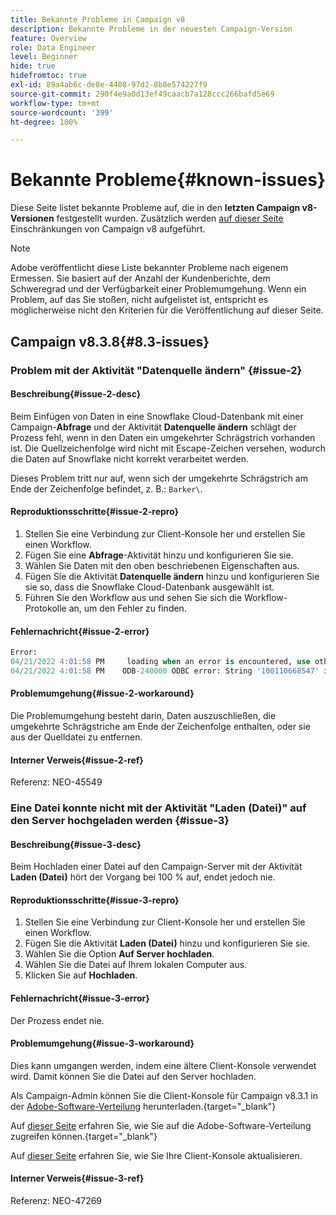 ```yaml
---
title: Bekannte Probleme in Campaign v8
description: Bekannte Probleme in der neuesten Campaign-Version
feature: Overview
role: Data Engineer
level: Beginner
hide: true
hidefromtoc: true
exl-id: 89a4ab6c-de8e-4408-97d2-8b8e574227f9
source-git-commit: 290f4e9a0d13ef49caacb7a128ccc266bafd5e69
workflow-type: tm+mt
source-wordcount: '399'
ht-degree: 100%

---
```


# Bekannte Probleme{#known-issues}

Diese Seite listet bekannte Probleme auf, die in den **letzten Campaign v8-Versionen** festgestellt wurden. Zusätzlich werden [auf dieser Seite](ac-guardrails.md) Einschränkungen von Campaign v8 aufgeführt.


>[!NOTE]
>
>Adobe veröffentlicht diese Liste bekannter Probleme nach eigenem Ermessen. Sie basiert auf der Anzahl der Kundenberichte, dem Schweregrad und der Verfügbarkeit einer Problemumgehung. Wenn ein Problem, auf das Sie stoßen, nicht aufgelistet ist, entspricht es möglicherweise nicht den Kriterien für die Veröffentlichung auf dieser Seite.

## Campaign v8.3.8{#8.3-issues}

### Problem mit der Aktivität &quot;Datenquelle ändern&quot; {#issue-2}

#### Beschreibung{#issue-2-desc}

Beim Einfügen von Daten in eine Snowflake Cloud-Datenbank mit einer Campaign-**Abfrage** und der Aktivität **Datenquelle ändern** schlägt der Prozess fehl, wenn in den Daten ein umgekehrter Schrägstrich vorhanden ist. Die Quellzeichenfolge wird nicht mit Escape-Zeichen versehen, wodurch die Daten auf Snowflake nicht korrekt verarbeitet werden.

Dieses Problem tritt nur auf, wenn sich der umgekehrte Schrägstrich am Ende der Zeichenfolge befindet, z. B.: `Barker\`.


#### Reproduktionsschritte{#issue-2-repro}

1. Stellen Sie eine Verbindung zur Client-Konsole her und erstellen Sie einen Workflow.
1. Fügen Sie eine **Abfrage**-Aktivität hinzu und konfigurieren Sie sie.
1. Wählen Sie Daten mit den oben beschriebenen Eigenschaften aus.
1. Fügen Sie die Aktivität **Datenquelle ändern** hinzu und konfigurieren Sie sie so, dass die Snowflake Cloud-Datenbank ausgewählt ist.
1. Führen Sie den Workflow aus und sehen Sie sich die Workflow-Protokolle an, um den Fehler zu finden.


#### Fehlernachricht{#issue-2-error}

```sql
Error:
04/21/2022 4:01:58 PM     loading when an error is encountered, use other values such as 'SKIP_FILE' or 'CONTINUE' for the ON_ERROR option. For more information on loading options, please run 'info loading_data' in a SQL client. SQLState: 22000
04/21/2022 4:01:58 PM    ODB-240000 ODBC error: String '100110668547' is too long and would be truncated   File 'wkf1656797_21_1_3057430574#458516uploadPart0.chunk.gz', line 1, character 0   Row 90058, column "WKF1656797_21_1"["SCARRIER_ROUTE":13]   If you would like to continue
```

#### Problemumgehung{#issue-2-workaround}

Die Problemumgehung besteht darin, Daten auszuschließen, die umgekehrte Schrägstriche am Ende der Zeichenfolge enthalten, oder sie aus der Quelldatei zu entfernen.


#### Interner Verweis{#issue-2-ref}

Referenz: NEO-45549


### Eine Datei konnte nicht mit der Aktivität &quot;Laden (Datei)&quot; auf den Server hochgeladen werden {#issue-3}

#### Beschreibung{#issue-3-desc}

Beim Hochladen einer Datei auf den Campaign-Server mit der Aktivität **Laden (Datei)** hört der Vorgang bei 100 % auf, endet jedoch nie.

#### Reproduktionsschritte{#issue-3-repro}

1. Stellen Sie eine Verbindung zur Client-Konsole her und erstellen Sie einen Workflow.
1. Fügen Sie die Aktivität **Laden (Datei)** hinzu und konfigurieren Sie sie.
1. Wählen Sie die Option **Auf Server hochladen**.
1. Wählen Sie die Datei auf Ihrem lokalen Computer aus.
1. Klicken Sie auf **Hochladen**.


#### Fehlernachricht{#issue-3-error}

Der Prozess endet nie.

#### Problemumgehung{#issue-3-workaround}

Dies kann umgangen werden, indem eine ältere Client-Konsole verwendet wird. Damit können Sie die Datei auf den Server hochladen.

Als Campaign-Admin können Sie die Client-Konsole für Campaign v8.3.1 in der [Adobe-Software-Verteilung](https://experience.adobe.com/#/downloads/content/software-distribution/de/campaign.html?1_group.propertyvalues.property=.%2Fjcr%3Acontent%2Fmetadata%2Fdc%3Aversion&amp;1_group.propertyvalues.operation=equals&amp;1_group.propertyvalues.0_values=target-version%3Acampaign%2F8&amp;orderby=%40jcr%3Acontent%2Fjcr%3AlastModified&amp;orderby.sort=desc&amp;layout=list&amp;p.offset=0&amp;p.limit=4) herunterladen.{target="_blank"}

Auf [dieser Seite](https://experienceleague.adobe.com/docs/experience-cloud/software-distribution/home.html?lang=de) erfahren Sie, wie Sie auf die Adobe-Software-Verteilung zugreifen können.{target="_blank"}

Auf [dieser Seite](connect.md) erfahren Sie, wie Sie Ihre Client-Konsole aktualisieren.

#### Interner Verweis{#issue-3-ref}

Referenz: NEO-47269

